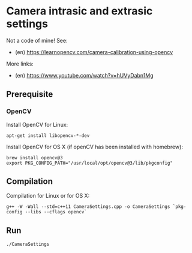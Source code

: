 # Camera intrasic and extrasic settings

Not a code of mine! See:
- (en) https://learnopencv.com/camera-calibration-using-opencv

More links:
- (en) https://www.youtube.com/watch?v=hUVyDabn1Mg

## Prerequisite

### OpenCV

Install OpenCV for Linux:
```
apt-get install libopencv-*-dev
```

Install OpenCV for OS X (if openCV has been installed with homebrew):
```
brew install opencv@3
export PKG_CONFIG_PATH="/usr/local/opt/opencv@3/lib/pkgconfig"
```

## Compilation

Compilation for Linux or for OS X:
```
g++ -W -Wall --std=c++11 CameraSettings.cpp -o CameraSettings `pkg-config --libs --cflags opencv`
```

## Run

```
./CameraSettings
```
